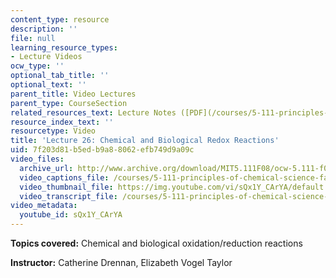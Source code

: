 ```yaml
---
content_type: resource
description: ''
file: null
learning_resource_types:
- Lecture Videos
ocw_type: ''
optional_tab_title: ''
optional_text: ''
parent_title: Video Lectures
parent_type: CourseSection
related_resources_text: Lecture Notes ([PDF](/courses/5-111-principles-of-chemical-science-fall-2008/resources/lecnotes26))
resource_index_text: ''
resourcetype: Video
title: 'Lecture 26: Chemical and Biological Redox Reactions'
uid: 7f203d81-b5ed-b9a8-8062-efb749d9a09c
video_files:
  archive_url: http://www.archive.org/download/MIT5.111F08/ocw-5.111-f08-lec26_300k.mp4
  video_captions_file: /courses/5-111-principles-of-chemical-science-fall-2008/a1c00c11cac9568387fac33273e5790f_sQx1Y_CArYA.vtt
  video_thumbnail_file: https://img.youtube.com/vi/sQx1Y_CArYA/default.jpg
  video_transcript_file: /courses/5-111-principles-of-chemical-science-fall-2008/720703cfc4e3a02c56935c613acd8b87_sQx1Y_CArYA.pdf
video_metadata:
  youtube_id: sQx1Y_CArYA
---
```


**Topics covered:** Chemical and biological oxidation/reduction reactions

**Instructor:** Catherine Drennan, Elizabeth Vogel Taylor
